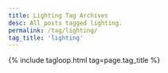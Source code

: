 ```yaml
---
title: Lighting Tag Archives
desc: All posts tagged lighting.
permalink: /tag/lighting/
tag_title: 'lighting'
---
```

{% include tagloop.html tag=page.tag_title %}